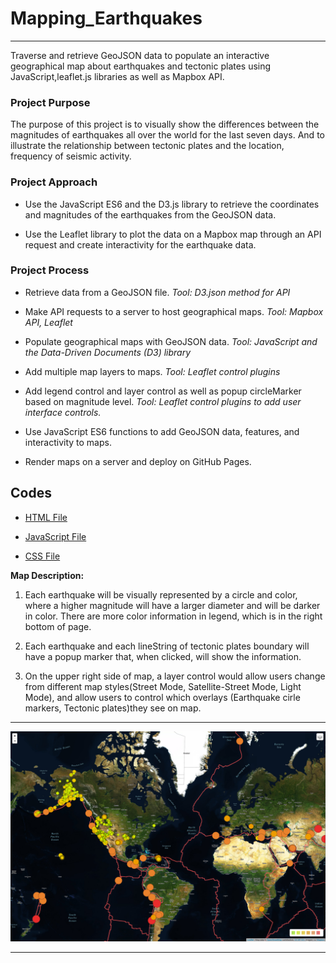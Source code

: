 # Mapping_Earthquakes

--------------------------------------------------

Traverse and retrieve GeoJSON data to populate an interactive geographical map about earthquakes and tectonic plates using JavaScript,leaflet.js libraries as well as Mapbox API.

### Project Purpose

The purpose of this project is to visually show the differences between the magnitudes of earthquakes all over the world for the last seven days. And to illustrate
the relationship between tectonic plates and the location, frequency of seismic activity.

### Project Approach

- Use the JavaScript ES6 and the D3.js library to retrieve the coordinates and magnitudes of the earthquakes from the GeoJSON data.

- Use the Leaflet library to plot the data on a Mapbox map through an API request and create interactivity for the earthquake data.

### Project Process

- Retrieve data from a GeoJSON file. *Tool: D3.json method for API*

- Make API requests to a server to host geographical maps. *Tool: Mapbox API, Leaflet*

- Populate geographical maps with GeoJSON data. *Tool: JavaScript and the Data-Driven Documents (D3) library*

- Add multiple map layers to maps. *Tool: Leaflet control plugins*

- Add legend control and layer control as well as popup circleMarker based on magnitude level. *Tool: Leaflet control plugins to add user interface controls.*

- Use JavaScript ES6 functions to add GeoJSON data, features, and interactivity to maps.

- Render maps on a server and deploy on GitHub Pages.

## Codes

- [HTML File](/Earthquake_Challenge/index.html)

- [JavaScript File](/Earthquake_Challenge/static/js/logic.js)

- [CSS File](/Earthquake_Challenge/static/css/style.css)


**Map Description:**

1. Each earthquake will be visually represented by a circle and color, where a higher magnitude will have a larger diameter and will be darker in color. There are more color information in legend, which is in the right bottom of page.

2. Each earthquake and each lineString of tectonic plates boundary will have a popup marker that, when clicked, will show the information.

3. On the upper right side of map, a layer control would allow users change from different map styles(Street Mode, Satellite-Street Mode, Light Mode), and allow users to control which overlays (Earthquake cirle markers, Tectonic plates)they see on map. 

--------------------------------------------------

![challenge_Result.PNG](/challenge_Result.PNG)

--------------------------------------------------
